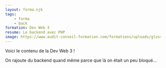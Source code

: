 ```yaml
---
layout: forma.njk
tags:
    - forma
    - back
formation: Dev Web 3
resume: Le backend avec PHP
image: https://www.audit-conseil-formation.com/formations/uploads/glossaire_image_30.webp
---
```


Voici le contenu de la Dev Web 3 !

On rajoute du backend quand même parce que là on était un peu bloqué...